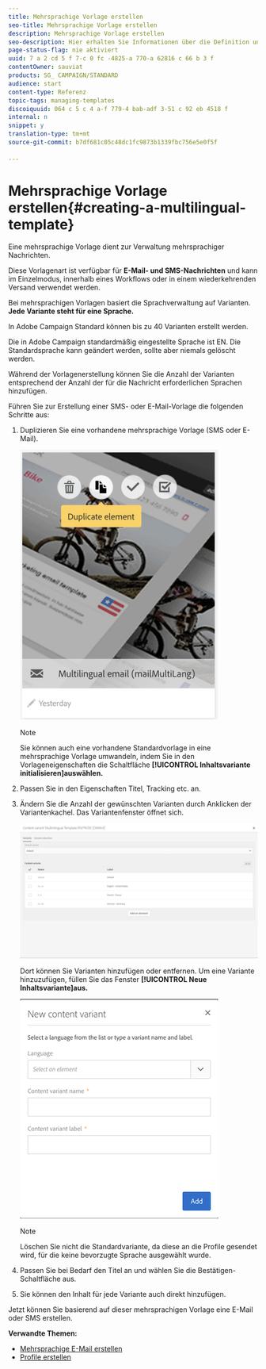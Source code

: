 ```yaml
---
title: Mehrsprachige Vorlage erstellen
seo-title: Mehrsprachige Vorlage erstellen
description: Mehrsprachige Vorlage erstellen
seo-description: Hier erhalten Sie Informationen über die Definition und Ausführung mehrsprachiger E-Mail- und SMS-Sendungen im Rahmen eines einzigen Versands in der bevorzugten Sprache Ihrer automatisch segmentierten Kunden. Zusätzlich können Sie Leistungsberichte zu jedem Versand aufgeschlüsselt nach Sprachen und Personen erstellen.
page-status-flag: nie aktiviert
uuid: 7 a 2 cd 5 f 7-c 0 fc -4825-a 770-a 62816 c 66 b 3 f
contentOwner: sauviat
products: SG_ CAMPAIGN/STANDARD
audience: start
content-type: Referenz
topic-tags: managing-templates
discoiquuid: 064 c 5 c 4 a-f 779-4 bab-adf 3-51 c 92 eb 4518 f
internal: n
snippet: y
translation-type: tm+mt
source-git-commit: b7df681c05c48dc1fc9873b1339fbc756e5e0f5f

---
```



# Mehrsprachige Vorlage erstellen{#creating-a-multilingual-template}

Eine mehrsprachige Vorlage dient zur Verwaltung mehrsprachiger Nachrichten.

Diese Vorlagenart ist verfügbar für **E-Mail- und SMS-Nachrichten** und kann im Einzelmodus, innerhalb eines Workflows oder in einem wiederkehrenden Versand verwendet werden.

Bei mehrsprachigen Vorlagen basiert die Sprachverwaltung auf Varianten. **Jede Variante steht für eine Sprache.**

In Adobe Campaign Standard können bis zu 40 Varianten erstellt werden.

Die in Adobe Campaign standardmäßig eingestellte Sprache ist EN. Die Standardsprache kann geändert werden, sollte aber niemals gelöscht werden.

Während der Vorlagenerstellung können Sie die Anzahl der Varianten entsprechend der Anzahl der für die Nachricht erforderlichen Sprachen hinzufügen.

Führen Sie zur Erstellung einer SMS- oder E-Mail-Vorlage die folgenden Schritte aus:

1. Duplizieren Sie eine vorhandene mehrsprachige Vorlage (SMS oder E-Mail).

   ![](assets/multi_template_duplicate.png)

   >[!NOTE]
   >
   >Sie können auch eine vorhandene Standardvorlage in eine mehrsprachige Vorlage umwandeln, indem Sie in den Vorlageneigenschaften die Schaltfläche **[!UICONTROL Inhaltsvariante initialisieren]auswählen.**

1. Passen Sie in den Eigenschaften Titel, Tracking etc. an.
1. Ändern Sie die Anzahl der gewünschten Varianten durch Anklicken der Variantenkachel. Das Variantenfenster öffnet sich.

   ![](assets/multi_template_variants.png)

   Dort können Sie Varianten hinzufügen oder entfernen. Um eine Variante hinzuzufügen, füllen Sie das Fenster **[!UICONTROL Neue Inhaltsvariante]aus.**

   ![](assets/multi_template_newvariant.png)

   >[!NOTE]
   >
   >Löschen Sie nicht die Standardvariante, da diese an die Profile gesendet wird, für die keine bevorzugte Sprache ausgewählt wurde.

1. Passen Sie bei Bedarf den Titel an und wählen Sie die Bestätigen-Schaltfläche aus.
1. Sie können den Inhalt für jede Variante auch direkt hinzufügen.

Jetzt können Sie basierend auf dieser mehrsprachigen Vorlage eine E-Mail oder SMS erstellen.

**Verwandte Themen:**

* [Mehrsprachige E-Mail erstellen](../../channels/using/creating-a-multilingual-email.md)
* [Profile erstellen](../../audiences/using/creating-profiles.md)

